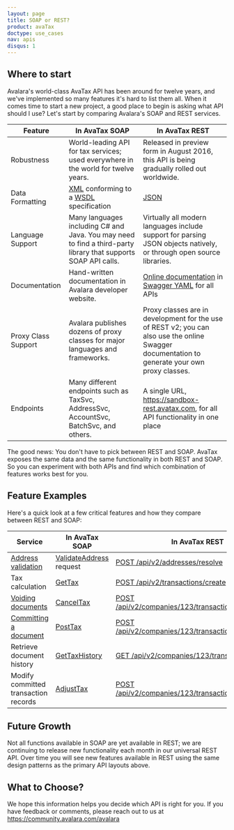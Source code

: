 ```yaml
---
layout: page
title: SOAP or REST?
product: avaTax
doctype: use_cases
nav: apis
disqus: 1
---
```

<h2>Where to start</h2>

Avalara's world-class AvaTax API has been around for twelve years, and we've implemented so many features it's hard to list them all.  When it comes time to start a new project, a good place to begin is asking what API should I use?  Let's start by comparing Avalara's SOAP and REST services.

<table class="styled-table">
    <thead>
		<tr>
			<th>Feature</th>
			<th>In AvaTax SOAP</th>
			<th>In AvaTax REST</th>
		</tr>
    </thead>
    <tbody>
		<tr>
			<td>Robustness</td>
			<td>World-leading API for tax services; used everywhere in the world for twelve years.</td>
			<td>Released in preview form in August 2016, this API is being gradually rolled out worldwide.</td>
		</tr>
		<tr>
			<td>Data Formatting</td>
			<td><a href="https://en.wikipedia.org/wiki/XML">XML</a> conforming to a <a href="https://en.wikipedia.org/wiki/Web_Services_Description_Language">WSDL</a> specification</td>
			<td><a href="https://en.wikipedia.org/wiki/JSON">JSON</a></td>
		</tr>
        <tr>
			<td>Language Support</td>
			<td>Many languages including C# and Java.  You may need to find a third-party library that supports SOAP API calls.</td>
			<td>Virtually all modern languages include support for parsing JSON objects natively, or through open source libraries.</td>
		</tr>
        <tr>
			<td>Documentation</td>
			<td>Hand-written documentation in Avalara developer website.</td>
			<td><a href="https://sandbox-rest.avatax.com/swagger/ui/index.html">Online documentation</a> in <a href="http://editor.swagger.io/#/">Swagger YAML</a> for all APIs </td>
		</tr>
        <tr>
			<td>Proxy Class Support</td>
			<td>Avalara publishes dozens of proxy classes for major languages and frameworks.</td>
			<td>Proxy classes are in development for the use of REST v2; you can also use the online Swagger documentation to generate your own proxy classes.</td>
		</tr>
        <tr>
			<td>Endpoints</td>
			<td>Many different endpoints such as TaxSvc, AddressSvc, AccountSvc, BatchSvc, and others.</td>
			<td>A single URL, <a href="https://sandbox-rest.avatax.com">https://sandbox-rest.avatax.com</a>, for all API functionality in one place</td>
		</tr>
    </tbody>
</table>

The good news: You don't have to pick between REST and SOAP.  AvaTax exposes the same data and the same functionality in both REST and SOAP.  So you can experiment with both APIs and find which combination of features works best for you.

<h2>Feature Examples</h2>

Here's a quick look at a few critical features and how they compare between REST and SOAP:

<table class="styled-table">
	<thead>
		<tr>
			<th>Service</th>			
            <th>In AvaTax SOAP</th>
			<th>In AvaTax REST</th>
		</tr>
	</thead>
	<tbody>
		<tr>
			<td><a href="/avatax/address-validation">Address validation</a></td>
			<td><a href="/avatax/api-reference/tax/soap/#validateAddress">ValidateAddress</a> request</td>
            <td><a href="https://sandbox-rest.avatax.com/swagger/ui/index.html#!/Addresses/ApiV2AddressesResolvePost">POST /api/v2/addresses/resolve</a></td>
		</tr>
		<tr>
			<td>Tax calculation</td>
			<td><a href="/avatax/api-reference/tax/soap/#getTax">GetTax</a></td>
			<td><a href="https://sandbox-rest.avatax.com/swagger/ui/index.html#!/Transactions/ApiV2TransactionsCreatePost">POST /api/v2/transactions/create</a></td>
		</tr>
		<tr>
			<td><a href="/avatax/voiding-documents">Voiding documents</a></td>
			<td><a href="/avatax/api-reference/tax/soap/#cancelTax">CancelTax</a></td>
			<td><a href="https://sandbox-rest.avatax.com/swagger/ui/index.html#!/Transactions/ApiV2CompaniesByCompanyCodeTransactionsByTransactionCodeVoidPost">POST /api/v2/companies/123/transactions/456/void</a></td>
		</tr>
		<tr>
			<td><a href="/avatax/reportable-transactions">Committing a document</a></td>
			<td><a href="/avatax/api-reference/tax/soap/#postTax">PostTax</a></td>
			<td><a href="https://sandbox-rest.avatax.com/swagger/ui/index.html#!/Transactions/ApiV2CompaniesByCompanyCodeTransactionsByTransactionCodeCommitPost">POST /api/v2/companies/123/transactions/456/commit</a></td>
		</tr>
		<tr>
			<td>Retrieve document history</td>
			<td><a href="/avatax/api-reference/tax/soap/#getTaxHistory">GetTaxHistory</a></td>
			<td><a href="https://sandbox-rest.avatax.com/swagger/ui/index.html#!/Transactions/ApiV2CompaniesByCompanyCodeTransactionsByTransactionCodeGet">GET /api/v2/companies/123/transactions/456</a></td>
		</tr>
		<tr>
			<td>Modify committed transaction records</td>
			<td><a href="/avatax/api-reference/tax/soap/#adjustTax">AdjustTax</a></td>
			<td><a href="https://sandbox-rest.avatax.com/swagger/ui/index.html#!/Transactions/ApiV2CompaniesByCompanyCodeTransactionsByTransactionCodeAdjustPost">POST /api/v2/companies/123/transactions/456/adjust</a></td>
		</tr>
	</tbody>
</table>

<h2>Future Growth</h2>

Not all functions available in SOAP are yet available in REST; we are continuing to release new functionality each month in our universal REST API.  Over time you will see new features available in REST using the same design patterns as the primary API layouts above.

<h2>What to Choose?</h2>

We hope this information helps you decide which API is right for you.  If you have feedback or comments, please reach out to us at <a href="https://community.avalara.com/avalara">https://community.avalara.com/avalara</a>

